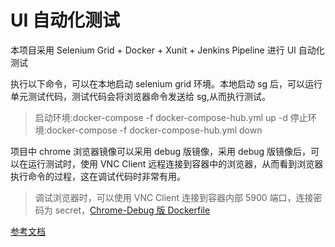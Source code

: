 # UI 自动化测试

本项目采用 Selenium Grid + Docker + Xunit + Jenkins Pipeline 进行 UI 自动化测试

执行以下命令，可以在本地启动 selenium grid 环境。本地启动 sg 后，可以运行单元测试代码，测试代码会将浏览器命令发送给 sg,从而执行测试。

> 启动环境:docker-compose -f docker-compose-hub.yml up -d
> 停止环境:docker-compose -f docker-compose-hub.yml down

项目中 chrome 浏览器镜像可以采用 debug 版镜像，采用 debug 版镜像后，可以在运行测试时，使用 VNC Client 远程连接到容器中的浏览器，从而看到浏览器执行命令的过程，这在调试代码时非常有用。

> 调试浏览器时，可以使用 VNC Client 连接到容器内部 5900 端口，连接密码为 secret，[Chrome-Debug 版 Dockerfile](https://github.com/SeleniumHQ/docker-selenium/blob/master/NodeChromeDebug/Dockerfile)

[参考文档](https://github.com/idcf-boat-house/boat-house-devops/blob/master/docs/Selenium%E8%87%AA%E5%8A%A8%E5%8C%96UI%E6%B5%8B%E8%AF%95.md)
